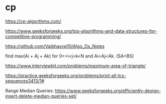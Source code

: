 # cp

https://cp-algorithms.com/

https://www.geeksforgeeks.org/top-algorithms-and-data-structures-for-competitive-programming/

https://github.com/Vaibhavraj10/Algo_Ds_Notes

find max(Ai + Aj + Ak) for 0<=i<j<k<N and Ai<Aj<Ak. (SA+BS)

https://www.interviewbit.com/problems/maximum-area-of-triangle/

https://practice.geeksforgeeks.org/problems/print-all-lcs-sequences3413/1#

Range Median Queries: https://www.geeksforgeeks.org/efficiently-design-insert-delete-median-queries-set/
